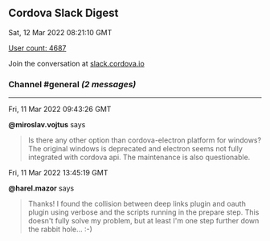 ## Cordova Slack Digest
Sat, 12 Mar 2022 08:21:10 GMT

[User count: 4687](https://cordova.slack.com/)


Join the conversation at [slack.cordova.io](http://slack.cordova.io/)

### __Channel #general__ _(2 messages)_
---

Fri, 11 Mar 2022 09:43:26 GMT

__@miroslav.vojtus__ says 
> Is there any other option than cordova-electron platform for windows? The original windows is deprecated and electron seems not fully integrated with cordova api. The maintenance is also questionable.
> 

Fri, 11 Mar 2022 13:45:19 GMT

__@harel.mazor__ says 
> Thanks! I found the collision between deep links plugin and oauth plugin using verbose and the scripts running in the prepare step. This doesn't fully solve my problem, but at least I'm one step further down the rabbit hole... :-)
> 
